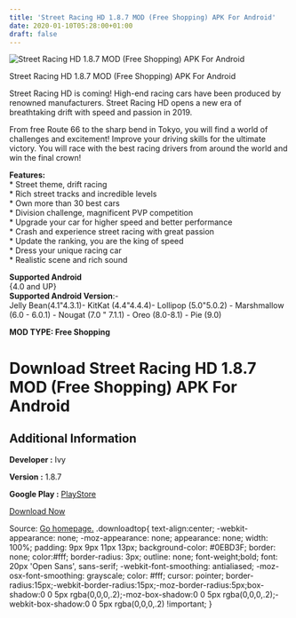 ```yaml
---
title: 'Street Racing HD 1.8.7 MOD (Free Shopping) APK For Android'
date: 2020-01-10T05:28:00+01:00
draft: false
---
```


![Street Racing HD 1.8.7 MOD (Free Shopping) APK For Android](https://i1.wp.com/apkhome.net/wp-content/uploads/2020/01/Street-Racing-HD-1.8.7-MOD-Free-Shopping.png "Street Racing HD 1.8.7 MOD (Free Shopping) APK For Android")

  

Street Racing HD 1.8.7 MOD (Free Shopping) APK For Android

Street Racing HD is coming! High-end racing cars have been produced by renowned manufacturers. Street Racing HD opens a new era of breathtaking drift with speed and passion in 2019.

From free Route 66 to the sharp bend in Tokyo, you will find a world of challenges and excitement! Improve your driving skills for the ultimate victory. You will race with the best racing drivers from around the world and win the final crown!

**Features:**  
\* Street theme, drift racing  
\* Rich street tracks and incredible levels  
\* Own more than 30 best cars  
\* Division challenge, magnificent PVP competition  
\* Upgrade your car for higher speed and better performance  
\* Crash and experience street racing with great passion  
\* Update the ranking, you are the king of speed  
\* Dress your unique racing car  
\* Realistic scene and rich sound

**Supported Android**  
{4.0 and UP}  
**Supported Android Version**:-  
Jelly Bean(4.1"4.3.1)- KitKat (4.4"4.4.4)- Lollipop (5.0"5.0.2) - Marshmallow (6.0 - 6.0.1) - Nougat (7.0 " 7.1.1) - Oreo (8.0-8.1) - Pie (9.0)

**MOD TYPE: Free Shopping**

Download Street Racing HD 1.8.7 MOD (Free Shopping) APK For Android
===================================================================

Additional Information
----------------------

**Developer :** Ivy

**Version :** 1.8.7

**Google Play :** [PlayStore](https://play.google.com/store/apps/details?id=com.ivy.streetracing.hd)

  

[Download Now](https://store4app.co/post/street-racing-hd-1-8-7-mod-free-shopping-apk-for-android_1578594304)

  
Source: [Go homepage.](https://store4app.co/post/street-racing-hd-1-8-7-mod-free-shopping-apk-for-android_1578594304) .downloadtop{ text-align:center; -webkit-appearance: none; -moz-appearance: none; appearance: none; width: 100%; padding: 9px 9px 11px 13px; background-color: #0EBD3F; border: none; color:#fff; border-radius: 3px; outline: none; font-weight;bold; font: 20px 'Open Sans', sans-serif; -webkit-font-smoothing: antialiased; -moz-osx-font-smoothing: grayscale; color: #fff; cursor: pointer; border-radius:15px;-webkit-border-radius:15px;-moz-border-radius:5px;box-shadow:0 0 5px rgba(0,0,0,.2);-moz-box-shadow:0 0 5px rgba(0,0,0,.2);-webkit-box-shadow:0 0 5px rgba(0,0,0,.2) !important; }